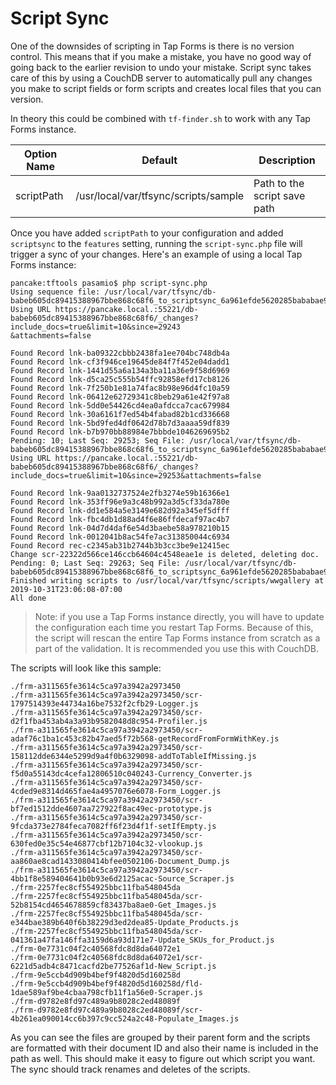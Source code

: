 # Script Sync

One of the downsides of scripting in Tap Forms is there is no version 
control. This means that if you make a mistake, you have no good way
of going back to the earlier revision to undo your mistake. Script sync
takes care of this by using a CouchDB server to automatically pull any
changes you make to script fields or form scripts and creates local
files that you can version.

In theory this could be combined with `tf-finder.sh` to work with any
Tap Forms instance.

| Option Name | Default | Description |
| ----------- | ------- | ----------- |
| scriptPath | /usr/local/var/tfsync/scripts/sample | Path to the script save path |

Once you have added `scriptPath` to your configuration and added 
`scriptsync` to the `features` setting, running the `script-sync.php` 
file will trigger a sync of your changes. Here's an example of using
a local Tap Forms instance:

```
pancake:tftools pasamio$ php script-sync.php 
Using sequence file: /usr/local/var/tfsync/db-babeb605dc89415388967bbe868c68f6_to_scriptsync_6a961efde5620285bababae9cc7bb0f4
Using URL https://pancake.local.:55221/db-babeb605dc89415388967bbe868c68f6/_changes?include_docs=true&limit=10&since=29243
&attachments=false

Found Record lnk-ba09322cbbb2438fa1ee704bc748db4a
Found Record lnk-cf3f946ce19645de84f7f452e04dadd1
Found Record lnk-1441d55a6a134a3ba11a36e9f58d6969
Found Record lnk-d5ca25c555b54ffc92858efd17cb8126
Found Record lnk-7f250b1e81a74fac8b98e96d4fc10a59
Found Record lnk-06412e62729341c8beb29a61e42f97a8
Found Record lnk-5dd0e54426cd4ea0afdcca7cac679984
Found Record lnk-30a6161f7ed54b4fabad82b1cd336668
Found Record lnk-5bd9fed4df0642d78b7d3aaaa59df839
Found Record lnk-b7b970bb88984e7bbbde1046269695b2
Pending: 10; Last Seq: 29253; Seq File: /usr/local/var/tfsync/db-babeb605dc89415388967bbe868c68f6_to_scriptsync_6a961efde5620285bababae9cc7bb0f4
Using URL https://pancake.local.:55221/db-babeb605dc89415388967bbe868c68f6/_changes?include_docs=true&limit=10&since=29253&attachments=false

Found Record lnk-9aa0132737524e2fb3274e59b16366e1
Found Record lnk-353ff96e9a3c48b992a3d5cf33da780e
Found Record lnk-dd1e584a5e3149e682d92a345ef5dfff
Found Record lnk-fbc4db1d88ad4f6e86ffdecaf97ac4b7
Found Record lnk-04d7d4daf6e54d3baebe58a978210b15
Found Record lnk-0012041b8ac54fe7ac313850044c6934
Found Record rec-c2345ab31b2744b3b3cc3be9e12415ec
Change scr-22322d566ce146ccb64604c4548eae1e is deleted, deleting doc.
Pending: 0; Last Seq: 29263; Seq File: /usr/local/var/tfsync/db-babeb605dc89415388967bbe868c68f6_to_scriptsync_6a961efde5620285bababae9cc7bb0f4
Finished writing scripts to /usr/local/var/tfsync/scripts/wwgallery at 2019-10-31T23:06:08-07:00
All done
```

> Note: if you use a Tap Forms instance directly, you will have to update
> the configuration each time you restart Tap Forms. Because of this, the
> script will rescan the entire Tap Forms instance from scratch as a part
> of the validation. It is recommended you use this with CouchDB.

The scripts will look like this sample:

```
./frm-a311565fe3614c5ca97a3942a2973450
./frm-a311565fe3614c5ca97a3942a2973450/scr-1797514393e44734a16be7532f2cfb29-Logger.js
./frm-a311565fe3614c5ca97a3942a2973450/scr-d2f1fba453ab4a3a93b9582048d8c954-Profiler.js
./frm-a311565fe3614c5ca97a3942a2973450/scr-adaf76c1ba1c453c82b47aed5f72b568-getRecordFromFormWithKey.js
./frm-a311565fe3614c5ca97a3942a2973450/scr-158112dde6344e5299d9a4f0b6329098-addToTableIfMissing.js
./frm-a311565fe3614c5ca97a3942a2973450/scr-f5d0a55143dc4cefa12806510c040243-Currency_Converter.js
./frm-a311565fe3614c5ca97a3942a2973450/scr-4cded9e8314d465fae4a4957076e6078-Form_Logger.js
./frm-a311565fe3614c5ca97a3942a2973450/scr-bf7ed1512dde4607aa727922f8ac49ec-prototype.js
./frm-a311565fe3614c5ca97a3942a2973450/scr-9fcda373e2784feca7082ff6f23d4f1f-setIfEmpty.js
./frm-a311565fe3614c5ca97a3942a2973450/scr-630fed0e35c54e46877cbf12b7104c32-vlookup.js
./frm-a311565fe3614c5ca97a3942a2973450/scr-aa860ae8cad1433080414bfee0502106-Document_Dump.js
./frm-a311565fe3614c5ca97a3942a2973450/scr-4bb1f8e589404641b0b93e6d2125acac-Source_Scraper.js
./frm-2257fec8cf554925bbc11fba548045da
./frm-2257fec8cf554925bbc11fba548045da/scr-52b8154cd4654678859cf83437ba8ae0-Get_Images.js
./frm-2257fec8cf554925bbc11fba548045da/scr-e344bae389b640f6b38229d3ed2dea85-Update_Products.js
./frm-2257fec8cf554925bbc11fba548045da/scr-041361a47fa146ffa3159d6a93d171e7-Update_SKUs_for_Product.js
./frm-0e7731c04f2c40568fdc8d8da64072e1
./frm-0e7731c04f2c40568fdc8d8da64072e1/scr-6221d5adb4c8471cacfd2be77526af1d-New_Script.js
./frm-9e5ccb4d909b4bef9f4820d5d160258d
./frm-9e5ccb4d909b4bef9f4820d5d160258d/fld-1dae589af9be4cbaa798cfb11f1a56e0-Scraper.js
./frm-d9782e8fd97c489a9b8028c2ed48089f
./frm-d9782e8fd97c489a9b8028c2ed48089f/scr-4b261ea090014cc6b397c9cc524a2c48-Populate_Images.js
```

As you can see the files are grouped by their parent form and the scripts 
are formatted with their document ID and also their name is included in the
path as well. This should make it easy to figure out which script you want.
The sync should track renames and deletes of the scripts.